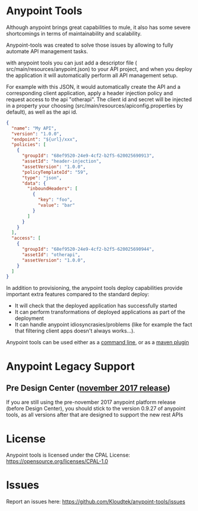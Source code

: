 # Anypoint Tools

Although anypoint brings great capabilities to mule, it also has some severe shortcomings in terms of maintainability and 
scalability.

Anypoint-tools was created to solve those issues by allowing to fully automate API management tasks.

with anypoint tools you can just add a descriptor file ( src/main/resources/anypoint.json) to your API project, and when you deploy the application it will automatically perform all API management setup.

For example with this JSON, it would automatically create the API and a corresponding client application, apply a header injection policy and request access to the api "otherapi". The client id and secret will be injected in a property your choosing (src/main/resources/apiconfig.properties by default), as well as 
the api id.

```json
{
  "name": "My API",
  "version": "1.0.0",
  "endpoint": "${url}/xxx",
  "policies": [
    {
      "groupId": "68ef9520-24e9-4cf2-b2f5-620025690913",
      "assetId": "header-injection",
      "assetVersion": "1.0.0",
      "policyTemplateId": "59",
      "type": "json",
      "data": {
        "inboundHeaders": [
          {
            "key": "foo",
            "value": "bar"
          }
        ]
      }
    }
  ],
  "access": [
    {
      "groupId": "68ef9520-24e9-4cf2-b2f5-620025690944",
      "assetId": "otherapi",
      "assetVersion": "1.0.0",
    }
  ]
}
```

In addition to provisioning, the anypoint tools deploy capabilities provide important extra features compared to the 
standard deploy:

- It will check that the deployed application has successfully started
- It can perform transformations of deployed applications as part of the deployment
- It can handle anypoint idiosyncrasies/problems (like for example the fact that filtering client apps doesn't always works...).

Anypoint tools can be used either as a [command line](cli), or as a [maven plugin](maven-plugin)

# Anypoint Legacy Support

## Pre Design Center ([november 2017 release](https://blogs.mulesoft.com/dev/news-dev/anypoint-platform-nov-2017-release/))

If you are still using the pre-november 2017 anypoint platform release (before Design Center), you should stick 
to the version 0.9.27 of anypoint tools, as all versions after that are designed to support the new rest APIs

# License

Anypoint tools is licensed under the CPAL License: https://opensource.org/licenses/CPAL-1.0

# Issues

Report an issues here: https://github.com/Kloudtek/anypoint-tools/issues

